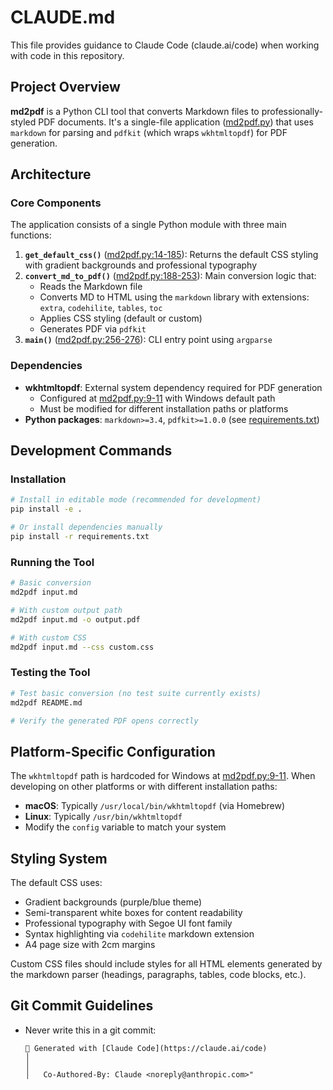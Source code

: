 # CLAUDE.md

This file provides guidance to Claude Code (claude.ai/code) when working with code in this repository.

## Project Overview

**md2pdf** is a Python CLI tool that converts Markdown files to professionally-styled PDF documents. It's a single-file application ([md2pdf.py](md2pdf.py)) that uses `markdown` for parsing and `pdfkit` (which wraps `wkhtmltopdf`) for PDF generation.

## Architecture

### Core Components

The application consists of a single Python module with three main functions:

1. **`get_default_css()`** ([md2pdf.py:14-185](md2pdf.py#L14-L185)): Returns the default CSS styling with gradient backgrounds and professional typography
2. **`convert_md_to_pdf()`** ([md2pdf.py:188-253](md2pdf.py#L188-L253)): Main conversion logic that:
   - Reads the Markdown file
   - Converts MD to HTML using the `markdown` library with extensions: `extra`, `codehilite`, `tables`, `toc`
   - Applies CSS styling (default or custom)
   - Generates PDF via `pdfkit`
3. **`main()`** ([md2pdf.py:256-276](md2pdf.py#L256-L276)): CLI entry point using `argparse`

### Dependencies

- **wkhtmltopdf**: External system dependency required for PDF generation
  - Configured at [md2pdf.py:9-11](md2pdf.py#L9-L11) with Windows default path
  - Must be modified for different installation paths or platforms
- **Python packages**: `markdown>=3.4`, `pdfkit>=1.0.0` (see [requirements.txt](requirements.txt))

## Development Commands

### Installation

```bash
# Install in editable mode (recommended for development)
pip install -e .

# Or install dependencies manually
pip install -r requirements.txt
```

### Running the Tool

```bash
# Basic conversion
md2pdf input.md

# With custom output path
md2pdf input.md -o output.pdf

# With custom CSS
md2pdf input.md --css custom.css
```

### Testing the Tool

```bash
# Test basic conversion (no test suite currently exists)
md2pdf README.md

# Verify the generated PDF opens correctly
```

## Platform-Specific Configuration

The `wkhtmltopdf` path is hardcoded for Windows at [md2pdf.py:9-11](md2pdf.py#L9-L11). When developing on other platforms or with different installation paths:

- **macOS**: Typically `/usr/local/bin/wkhtmltopdf` (via Homebrew)
- **Linux**: Typically `/usr/bin/wkhtmltopdf`
- Modify the `config` variable to match your system

## Styling System

The default CSS uses:
- Gradient backgrounds (purple/blue theme)
- Semi-transparent white boxes for content readability
- Professional typography with Segoe UI font family
- Syntax highlighting via `codehilite` markdown extension
- A4 page size with 2cm margins

Custom CSS files should include styles for all HTML elements generated by the markdown parser (headings, paragraphs, tables, code blocks, etc.).

## Git Commit Guidelines

- Never write this in a git commit:
  ```
  🤖 Generated with [Claude Code](https://claude.ai/code)              │
  │
  │   Co-Authored-By: Claude <noreply@anthropic.com>"
  ```
